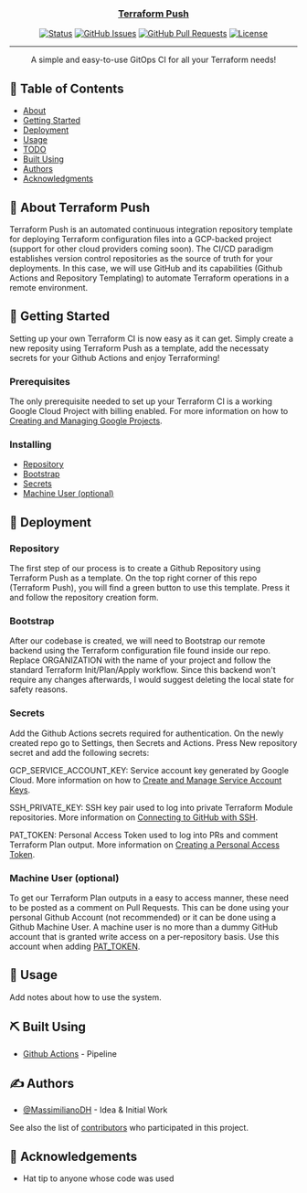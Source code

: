<p align="center">
  <a href="" rel="noopener">
</p>

<h3 align="center">Terraform Push</h3>

<div align="center">

  [![Status](https://img.shields.io/badge/status-active-success.svg)]() 
  [![GitHub Issues](https://img.shields.io/github/issues/MassimilianoDH/terraform-push.svg)](https://github.com/MassimilianoDH/terraform-push/issues)
  [![GitHub Pull Requests](https://img.shields.io/github/issues-pr/MassimilianoDH/terraform-push.svg)](https://github.com/MassimilianoDH/terraform-push/issues)
  [![License](https://img.shields.io/badge/license-MIT-blue.svg)](/LICENSE)

</div>

---

<p align="center"> A simple and easy-to-use GitOps CI for all your Terraform needs!
    <br> 
</p>

## 📝 Table of Contents
- [About](#about)
- [Getting Started](#getting_started)
- [Deployment](#deployment)
- [Usage](#usage)
- [TODO](../master/TODO.md)
- [Built Using](#built_using)
- [Authors](#authors)
- [Acknowledgments](#acknowledgement)

## 🧐 About Terraform Push <a name = "about"></a>
Terraform Push is an automated continuous integration repository template for deploying Terraform configuration files into a GCP-backed project (support for other cloud providers coming soon). The CI/CD paradigm establishes version control repositories as the source of truth for your deployments. In this case, we will use GitHub and its capabilities (Github Actions and Repository Templating) to automate Terraform operations in a remote environment.

## 🏁 Getting Started <a name = "getting_started"></a>
Setting up your own Terraform CI is now easy as it can get. Simply create a new reposity using Terraform Push as a template, add the necessaty secrets for your Github Actions and enjoy Terraforming!

### Prerequisites
The only prerequisite needed to set up your Terraform CI is a working Google Cloud Project with billing enabled. For more information on how to [Creating and Managing Google Projects](https://cloud.google.com/resource-manager/docs/creating-managing-projects).

### Installing
- [Repository](###repository)
- [Bootstrap](###bootstrap)
- [Secrets](###secrets)
- [Machine User (optional)](###machine_user)

## 🚀 Deployment <a name = "deployment"></a>
### Repository <a name = "repository"></a>
The first step of our process is to create a Github Repository using Terraform Push as a template. On the top right corner of this repo (Terraform Push), you will find a green button to use this template. Press it and follow the repository creation form.

### Bootstrap <a name = "bootstrap"></a>
After our codebase is created, we will need to Bootstrap our remote backend using the Terraform configuration file found inside our repo. Replace ORGANIZATION with the name of your project and follow the standard Terraform Init/Plan/Apply workflow. Since this backend won't require any changes afterwards, I would suggest deleting the local state for safety reasons.

### Secrets <a name = "secrets"></a>
Add the Github Actions secrets required for authentication. On the newly created repo go to Settings, then Secrets and Actions. Press New repository secret and add the following secrets:

GCP_SERVICE_ACCOUNT_KEY: Service account key generated by Google Cloud. More information on how to [Create and Manage Service Account Keys](https://cloud.google.com/iam/docs/creating-managing-service-account-keys).

SSH_PRIVATE_KEY: SSH key pair used to log into private Terraform Module repositories. More information on [Connecting to GitHub with SSH](https://docs.github.com/en/authentication/connecting-to-github-with-ssh).

PAT_TOKEN: Personal Access Token used to log into PRs and comment Terraform Plan output. More information on [Creating a Personal Access Token](https://docs.github.com/en/authentication/keeping-your-account-and-data-secure/creating-a-personal-access-token).

### Machine User (optional) <a name = "machine_user"></a>
To get our Terraform Plan outputs in a easy to access manner, these need to be posted as a comment on Pull Requests.  This can be done using your personal Github Account (not recommended) or it can be done using a Github Machine User. A machine user is no more than a dummy GitHub account that is granted write access on a per-repository basis. Use this account when adding [PAT_TOKEN](###secrets).

## 🎈 Usage <a name="usage"></a>
Add notes about how to use the system.

## ⛏️ Built Using <a name = "built_using"></a>
- [Github Actions](https://github.com/features/actions) - Pipeline

## ✍️ Authors <a name = "authors"></a>
- [@MassimilianoDH](https://github.com/MassimilianoDH) - Idea & Initial Work

See also the list of [contributors](https://github.com/MassimilianoDH/terraform-push/contributors) who participated in this project.

## 🎉 Acknowledgements <a name = "acknowledgement"></a>
- Hat tip to anyone whose code was used









